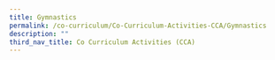 ```yaml
---
title: Gymnastics
permalink: /co-curriculum/Co-Curriculum-Activities-CCA/Gymnastics
description: ""
third_nav_title: Co Curriculum Activities (CCA)
---
```

